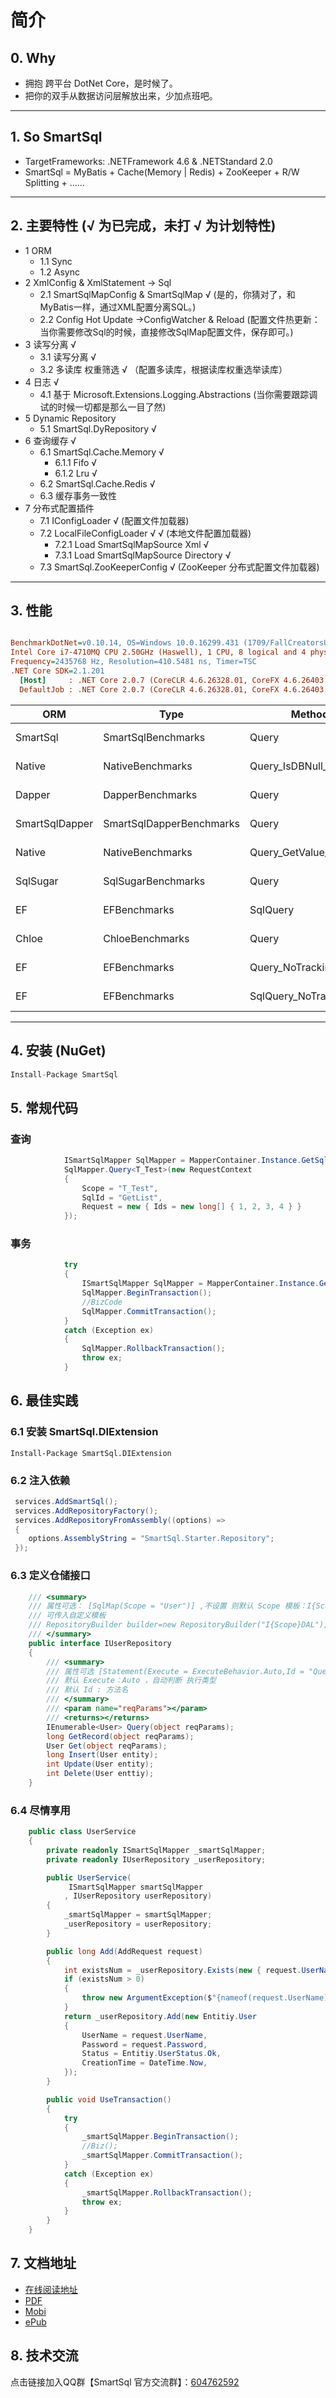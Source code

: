 # 简介

## 0. Why

- 拥抱 跨平台 DotNet Core，是时候了。
- 把你的双手从数据访问层解放出来，少加点班吧。

---

## 1. So SmartSql

- TargetFrameworks: .NETFramework 4.6 & .NETStandard 2.0
- SmartSql = MyBatis + Cache(Memory | Redis) + ZooKeeper + R/W Splitting + ......

---

## 2. 主要特性 (√ 为已完成，未打 √ 为计划特性)

- 1 ORM
  - 1.1 Sync
  - 1.2 Async
- 2 XmlConfig & XmlStatement -> Sql
  - 2.1 SmartSqlMapConfig & SmartSqlMap √  (是的，你猜对了，和MyBatis一样，通过XML配置分离SQL。)
  - 2.2 Config Hot Update ->ConfigWatcher & Reload (配置文件热更新：当你需要修改Sql的时候，直接修改SqlMap配置文件，保存即可。)
- 3 读写分离 √
  - 3.1 读写分离 √
  - 3.2 多读库 权重筛选 √ （配置多读库，根据读库权重选举读库）
- 4 日志 √
  - 4.1 基于 Microsoft.Extensions.Logging.Abstractions  (当你需要跟踪调试的时候一切都是那么一目了然)
- 5 Dynamic Repository
  - 5.1 SmartSql.DyRepository  √
- 6 查询缓存  √
  - 6.1 SmartSql.Cache.Memory  √
    - 6.1.1 Fifo  √
    - 6.1.2 Lru  √
  - 6.2 SmartSql.Cache.Redis  √
  - 6.3 缓存事务一致性
- 7 分布式配置插件
  - 7.1 IConfigLoader √ (配置文件加载器)
  - 7.2 LocalFileConfigLoader  √ √ (本地文件配置加载器)
    - 7.2.1 Load SmartSqlMapSource Xml  √
    - 7.3.1 Load SmartSqlMapSource Directory √
  - 7.3 SmartSql.ZooKeeperConfig √ (ZooKeeper 分布式配置文件加载器)

---

## 3. 性能

``` ini

BenchmarkDotNet=v0.10.14, OS=Windows 10.0.16299.431 (1709/FallCreatorsUpdate/Redstone3)
Intel Core i7-4710MQ CPU 2.50GHz (Haswell), 1 CPU, 8 logical and 4 physical cores
Frequency=2435768 Hz, Resolution=410.5481 ns, Timer=TSC
.NET Core SDK=2.1.201
  [Host]     : .NET Core 2.0.7 (CoreCLR 4.6.26328.01, CoreFX 4.6.26403.03), 64bit RyuJIT
  DefaultJob : .NET Core 2.0.7 (CoreCLR 4.6.26328.01, CoreFX 4.6.26403.03), 64bit RyuJIT

```

|            ORM |                     Type |                  Method |        Return |     Mean |     Error |    StdDev | Rank |      Gen 0 |     Gen 1 |     Gen 2 | Allocated |
|--------------- |------------------------- |------------------------ |-------------- |---------:|----------:|----------:|-----:|-----------:|----------:|----------:|----------:|
|       SmartSql |       SmartSqlBenchmarks |                   Query | IEnumerable`1 | 101.6 ms | 0.2226 ms | 0.1738 ms |    1 |  2437.5000 | 1062.5000 |  375.0000 |  13.37 MB |
|         Native |         NativeBenchmarks | Query_IsDBNull_GetValue | IEnumerable`1 | 101.7 ms | 0.4101 ms | 0.3635 ms |    1 |  2437.5000 | 1062.5000 |  375.0000 |  13.37 MB |
|         Dapper |         DapperBenchmarks |                   Query | IEnumerable`1 | 104.4 ms | 1.3195 ms | 1.2342 ms |    2 |  3375.0000 | 1375.0000 |  625.0000 |  17.64 MB |
| SmartSqlDapper | SmartSqlDapperBenchmarks |                   Query | IEnumerable`1 | 105.7 ms | 1.1697 ms | 1.0941 ms |    3 |  3750.0000 | 1437.5000 |  625.0000 |  19.47 MB |
|         Native |         NativeBenchmarks |   Query_GetValue_DbNull | IEnumerable`1 | 107.4 ms | 1.0710 ms | 1.0018 ms |    4 |  3062.5000 | 1187.5000 |  500.0000 |  16.42 MB |
|       SqlSugar |       SqlSugarBenchmarks |                   Query | IEnumerable`1 | 108.9 ms | 0.4048 ms | 0.3787 ms |    5 |  2375.0000 | 1000.0000 |  312.5000 |  13.09 MB |
|             EF |             EFBenchmarks |                SqlQuery | IEnumerable`1 | 110.9 ms | 0.6922 ms | 0.6475 ms |    6 | 11062.5000 |         - |         - |  34.13 MB |
|          Chloe |          ChloeBenchmarks |                   Query | IEnumerable`1 | 114.5 ms | 2.2600 ms | 5.3711 ms |    7 |  2375.0000 | 1000.0000 |  312.5000 |  13.07 MB |
|             EF |             EFBenchmarks |        Query_NoTracking | IEnumerable`1 | 126.4 ms | 1.3197 ms | 1.2344 ms |    8 |  5937.5000 | 2250.0000 | 1062.5000 |  30.16 MB |
|             EF |             EFBenchmarks |     SqlQuery_NoTracking | IEnumerable`1 | 148.6 ms | 0.8290 ms | 0.7755 ms |    9 |  7437.5000 | 2937.5000 | 1250.0000 |  37.79 MB |

---

## 4. 安装 (NuGet)

``` csharp
Install-Package SmartSql
```

## 5. 常规代码

### 查询

``` csharp
            ISmartSqlMapper SqlMapper = MapperContainer.Instance.GetSqlMapper();
            SqlMapper.Query<T_Test>(new RequestContext
            {
                Scope = "T_Test",
                SqlId = "GetList",
                Request = new { Ids = new long[] { 1, 2, 3, 4 } }
            });
```

### 事务

``` csharp
            try
            {
                ISmartSqlMapper SqlMapper = MapperContainer.Instance.GetSqlMapper();
                SqlMapper.BeginTransaction();
                //BizCode
                SqlMapper.CommitTransaction();
            }
            catch (Exception ex)
            {
                SqlMapper.RollbackTransaction();
                throw ex;
            }
```

## 6. 最佳实践

### 6.1 安装 SmartSql.DIExtension

``` chsarp
Install-Package SmartSql.DIExtension
```

### 6.2 注入依赖

``` csharp
 services.AddSmartSql();
 services.AddRepositoryFactory();
 services.AddRepositoryFromAssembly((options) =>
 {
    options.AssemblyString = "SmartSql.Starter.Repository";
 });
```

### 6.3 定义仓储接口

``` csharp
    /// <summary>
    /// 属性可选： [SqlMap(Scope = "User")] ,不设置 则默认 Scope 模板：I{Scope}Repository
    /// 可传入自定义模板
    /// RepositoryBuilder builder=new RepositoryBuilder("I{Scope}DAL");
    /// </summary>
    public interface IUserRepository
    {
        /// <summary>
        /// 属性可选 [Statement(Execute = ExecuteBehavior.Auto,Id = "Query")]
        /// 默认 Execute：Auto ，自动判断 执行类型
        /// 默认 Id : 方法名
        /// </summary>
        /// <param name="reqParams"></param>
        /// <returns></returns>
        IEnumerable<User> Query(object reqParams);
        long GetRecord(object reqParams);
        User Get(object reqParams);
        long Insert(User entity);
        int Update(User entity);
        int Delete(User enttiy);
    }
```

### 6.4 尽情享用

``` csharp
    public class UserService
    {
        private readonly ISmartSqlMapper _smartSqlMapper;
        private readonly IUserRepository _userRepository;

        public UserService(
             ISmartSqlMapper smartSqlMapper
            , IUserRepository userRepository)
        {
            _smartSqlMapper = smartSqlMapper;
            _userRepository = userRepository;
        }

        public long Add(AddRequest request)
        {
            int existsNum = _userRepository.Exists(new { request.UserName });
            if (existsNum > 0)
            {
                throw new ArgumentException($"{nameof(request.UserName)} has already existed!");
            }
            return _userRepository.Add(new Entitiy.User
            {
                UserName = request.UserName,
                Password = request.Password,
                Status = Entitiy.UserStatus.Ok,
                CreationTime = DateTime.Now,
            });
        }

        public void UseTransaction()
        {
            try
            {
                _smartSqlMapper.BeginTransaction();
                //Biz();
                _smartSqlMapper.CommitTransaction();
            }
            catch (Exception ex)
            {
                _smartSqlMapper.RollbackTransaction();
                throw ex;
            }
        }
    }
```


## 7. 文档地址

- [在线阅读地址](https://doc.smartsql.net/)
- [PDF](https://www.gitbook.com/download/pdf/book/ahoo-wang/smartsql-doc-cn)
- [Mobi](https://www.gitbook.com/download/mobi/book/ahoo-wang/smartsql-doc-cn)
- [ePub](https://www.gitbook.com/download/epub/book/ahoo-wang/smartsql-doc-cn)

## 8. 技术交流

点击链接加入QQ群【SmartSql 官方交流群】：[604762592](https://jq.qq.com/?_wv=1027&k=5Sy8Ahw)